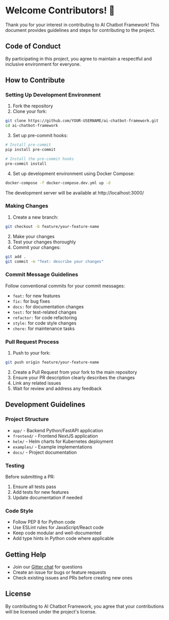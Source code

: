 # Welcome Contributors! 👋

Thank you for your interest in contributing to AI Chatbot Framework! This document provides guidelines and steps for contributing to the project.

## Code of Conduct

By participating in this project, you agree to maintain a respectful and inclusive environment for everyone.

## How to Contribute

### Setting Up Development Environment

1. Fork the repository
2. Clone your fork:
```sh
git clone https://github.com/YOUR-USERNAME/ai-chatbot-framework.git
cd ai-chatbot-framework
```
3. Set up pre-commit hooks:
```sh
# Install pre-commit
pip install pre-commit

# Install the pre-commit hooks
pre-commit install
```

4. Set up development environment using Docker Compose:
```sh
docker-compose -f docker-compose.dev.yml up -d
```

The development server will be available at http://localhost:3000/


### Making Changes

1. Create a new branch:
```sh
git checkout -b feature/your-feature-name
```

2. Make your changes
3. Test your changes thoroughly
4. Commit your changes:
```sh
git add .
git commit -m "feat: describe your changes"
```

### Commit Message Guidelines

Follow conventional commits for your commit messages:
- `feat:` for new features
- `fix:` for bug fixes
- `docs:` for documentation changes
- `test:` for test-related changes
- `refactor:` for code refactoring
- `style:` for code style changes
- `chore:` for maintenance tasks

### Pull Request Process

1. Push to your fork:
```sh
git push origin feature/your-feature-name
```

2. Create a Pull Request from your fork to the main repository
3. Ensure your PR description clearly describes the changes
4. Link any related issues
5. Wait for review and address any feedback

## Development Guidelines

### Project Structure
- `app/` - Backend Python/FastAPI application
- `frontend/` - Frontend NextJS application
- `helm/` - Helm charts for Kubernetes deployment
- `examples/` - Example implementations
- `docs/` - Project documentation

### Testing

Before submitting a PR:
1. Ensure all tests pass
2. Add tests for new features
3. Update documentation if needed

### Code Style

- Follow PEP 8 for Python code
- Use ESLint rules for JavaScript/React code
- Keep code modular and well-documented
- Add type hints in Python code where applicable

## Getting Help

- Join our [Gitter chat](https://gitter.im/ai-chatbot-framework/Lobby) for questions
- Create an issue for bugs or feature requests
- Check existing issues and PRs before creating new ones

## License

By contributing to AI Chatbot Framework, you agree that your contributions will be licensed under the project's license.
